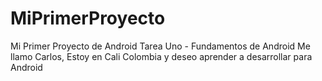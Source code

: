 # MiPrimerProyecto
Mi Primer Proyecto de Android Tarea Uno - Fundamentos de Android
Me llamo Carlos, Estoy en Cali Colombia y deseo aprender a desarrollar para Android
